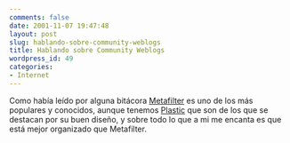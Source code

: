 ```yaml
---
comments: false
date: 2001-11-07 19:47:48
layout: post
slug: hablando-sobre-community-weblogs
title: Hablando sobre Community Weblogs
wordpress_id: 49
categories:
- Internet
---
```


Como había leído por alguna bitácora [Metafilter](http://www.metafilter.com) es uno de los más populares y conocidos, aunque tenemos [Plastic](http://www.plastic.com) que son de los que se destacan por su buen diseño, y sobre todo lo que a mi me encanta es que está mejor organizado que Metafilter.




 

